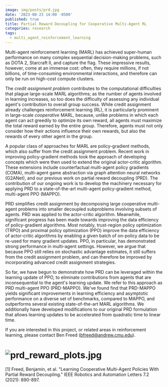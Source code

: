 ```yaml
---
image: img/posts/prd.jpg
date: '2023-08-23 14:00 -0500'
published: true
title: Partial Reward Decoupling for Cooperative Multi-Agent RL
categories: research
tags:
  - multi_agent_reinforcement_learning
---
```


Multi-agent reinforcement learning (MARL) has achieved super-human performance on many complex sequential decision-making problems, such as DOTA 2, Starcraft II, and capture the flag.
These impressive results, however, come at an immense cost: often, they require millions, if not billions, of time-consuming environmental interactions, and therefore can only be run on high-cost compute clusters. 

The *credit assignment problem* contributes to the computational difficulties that plague large-scale MARL algorithms; as the number of agents involved in learning increases, so too does the difficulty of assessing any individual agent's contribution to overall group success.  While credit assignment already challenges reinforcement learning (RL), it is particularly prominent in large-scale *cooperative* MARL, because, unlike problems in which each agent can act greedily to optimize its own reward, all agents must maximize the total reward earned by the entire group.  Therefore, agents must not only consider how their actions influence their own rewards, but also the rewards of every other agent in the group.

A popular class of approaches for MARL are policy-gradient methods, which also suffer from the credit assignment problem.  Recent work in improving policy-gradient methods took the approach of developing concepts which were then used to extend the original actor-critic algorithm.  These extensions include counterfactual multi-agent policy gradients (COMA), multi-agent game abstraction via graph attention neural networks (G2ANet), and our previous work on partial reward decoupling (PRD).  The contribution of our ongoing work is to develop the machinery necessary for applying PRD to a state-of-the-art multi-agent policy-gradient method, multi-agent PPO (MAPPO).

PRD simplifies credit assignment by decomposing large cooperative multi-agent problems into smaller decoupled subproblems involving subsets of agents.  PRD was applied to the actor-critic algorithm.  Meanwhile, significant progress has been made towards improving the data efficiency of policy-gradient algorithms.  Most notably, trust-region policy optimization (TRPO) and proximal policy optimization (PPO) improve the data efficiency of actor-critic algorithms by enabling a given batch of on-policy data to be re-used for many gradient updates.  PPO, in particular, has demonstrated strong performance in multi-agent settings.  However, we argue that because PPO still relies on stochastic advantage estimates, it still suffers from the credit assignment problem, and can therefore be improved by incorporating advanced credit assignment strategies.  

So far, we have begun to demonstrate how PRD can be leveraged within the learning update of PPO, to eliminate contributions from agents that are inconsequential to the agent's learning update.  We refer to this approach as PRD multi-agent PPO (PRD-MAPPO).  We've found find that PRD-MAPPO yields significant improvements in learning efficiency and asymptotic performance on a diverse set of benchmarks, compared to MAPPO, and outperforms several existing state-of-the-art MARL
algorithms.  We additionally have developed modifications to our original PRD formulation that allows learning updates to be accelerated from quadratic time to linear time. 

If you are interested in this project, or related areas in reinforcement learning, please contact Ben Freed (bfreed@andrew.cmu.edu).



# ![prd_reward_plots.jpg]({{site.baseurl}}/img/posts/prd_reward_plots.jpg)


[1] Freed, Benjamin, et al. "Learning Cooperative Multi-Agent Policies With Partial Reward Decoupling." IEEE Robotics and Automation Letters 7.2 (2021): 890-897.